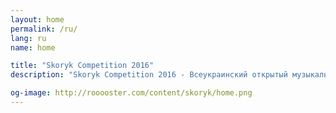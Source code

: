 ```yaml
---
layout: home
permalink: /ru/
lang: ru
name: home

title: "Skoryk Competition 2016"
description: "Skoryk Competition 2016 - Всеукраинский открытый музыкальный конкурс Мирослава Скорика"

og-image: http://rooooster.com/content/skoryk/home.png
---
```

